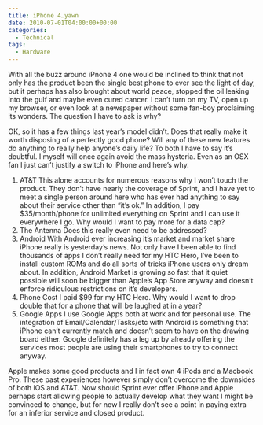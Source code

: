 ```yaml
---
title: iPhone 4…yawn
date: 2010-07-01T04:00:00+00:00
categories:
  - Technical
tags:
  - Hardware
---
```


With all the buzz around iPnone 4 one would be inclined to think that not only has the product been the single best phone to ever see the light of day, but it perhaps has also brought about world peace, stopped the oil leaking into the gulf and maybe even cured cancer. I can’t turn on my TV, open up my browser, or even look at a newspaper without some fan-boy proclaiming its wonders. The question I have to ask is why?

OK, so it has a few things last year’s model didn’t. Does that really make it worth disposing of a perfectly good phone? Will any of these new features do anything to really help anyone’s daily life? To both I have to say it’s doubtful. I myself will once again avoid the mass hysteria. Even as an OSX fan I just can’t justify a switch to iPhone and here’s why.

1.  AT&T
    This alone accounts for numerous reasons why I won’t touch the product. They don’t have nearly the coverage of Sprint, and I have yet to meet a single person around here who has ever had anything to say about their service other than “it’s ok.” In addition, I pay $35/month/phone for unlimited everything on Sprint and I can use it everywhere I go. Why would I want to pay more for a data cap?
2.  The Antenna
    Does this really even need to be addressed?
3.  Android
    With Android ever increasing it’s market and market share iPhone really is yesterday’s news. Not only have I been able to find thousands of apps I don’t really need for my HTC Hero, I’ve been to install custom ROMs and do all sorts of tricks iPhone users only dream about. In addition, Android Market is growing so fast that it quiet possible will soon be bigger than Apple’s App Store anyway and doesn’t enforce ridiculous restrictions on it’s developers.
4.  Phone Cost
    I paid $99 for my HTC Hero. Why would I want to drop double that for a phone that will be laughed at in a year?
5.  Google Apps
    I use Google Apps both at work and for personal use. The integration of Email/Calendar/Tasks/etc with Android is something that iPhone can’t currently match and doesn’t seem to have on the drawing board either. Google definitely has a leg up by already offering the services most people are using their smartphones to try to connect anyway.

Apple makes some good products and I in fact own 4 iPods and a Macbook Pro. These past experiences however simply don’t overcome the downsides of both iOS and AT&T. Now should Sprint ever offer iPhone and Apple perhaps start allowing people to actually develop what they want I might be convinced to change, but for now I really don’t see a point in paying extra for an inferior service and closed product.